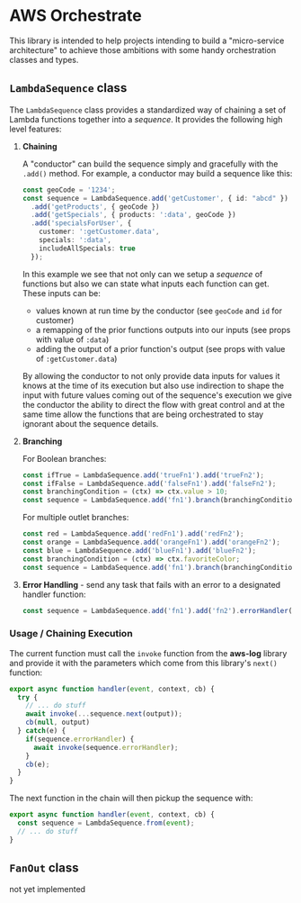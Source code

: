 # AWS Orchestrate

This library is intended to help projects intending to build a "micro-service architecture" to achieve those ambitions with some handy orchestration classes and types.

## `LambdaSequence` class

The `LambdaSequence` class provides a standardized way of chaining a set of Lambda functions together into a _sequence_. It  provides the following high level features:

1. **Chaining**

    A "conductor" can build the sequence simply and gracefully with the `.add()` method. For example, a conductor may build a sequence like this:

    ```typescript
    const geoCode = '1234';
    const sequence = LambdaSequence.add('getCustomer', { id: "abcd" })
      .add('getProducts', { geoCode })
      .add('getSpecials', { products: ':data', geoCode })
      .add('specialsForUser', {
        customer: ':getCustomer.data',
        specials: ':data',
        includeAllSpecials: true
      });
    ```

    In this example we see that not only can we setup a *sequence* of functions but also we can state what inputs each function can get. These inputs can be:

    - values known at run time by the conductor (see `geoCode` and `id` for customer)
    - a remapping of the prior functions outputs into our inputs (see props with value of `:data`)
    - adding the output of a prior function's output (see props with value of `:getCustomer.data`)

    By allowing the conductor to not only provide data inputs for values it knows at the time of its execution but also use indirection to shape the input with future values coming out of the sequence's execution we give the conductor the ability to direct the flow with great control and at the same time allow the functions that are being orchestrated to stay ignorant about the sequence details.

2. **Branching**

     For Boolean branches:

      ```typescript
      const ifTrue = LambdaSequence.add('trueFn1').add('trueFn2');
      const ifFalse = LambdaSequence.add('falseFn1').add('falseFn2');
      const branchingCondition = (ctx) => ctx.value > 10;
      const sequence = LambdaSequence.add('fn1').branch(branchingCondition, ifTrue, ifFalse);
      ```

    For multiple outlet branches:

      ```typescript
      const red = LambdaSequence.add('redFn1').add('redFn2');
      const orange = LambdaSequence.add('orangeFn1').add('orangeFn2');
      const blue = LambdaSequence.add('blueFn1').add('blueFn2');
      const branchingCondition = (ctx) => ctx.favoriteColor;
      const sequence = LambdaSequence.add('fn1').branch(branchingCondition, { red, orange, blue });
      ```

3. **Error Handling** - send any task that fails with an error to a designated handler function:

    ```typescript
    const sequence = LambdaSequence.add('fn1').add('fn2').errorHandler('errFn');
    ```

### Usage / Chaining Execution

The current function must call the `invoke` function from the **aws-log** library and provide it with the parameters which come from this library's `next()` function:

```typescript
export async function handler(event, context, cb) {
  try {
    // ... do stuff
    await invoke(...sequence.next(output));
    cb(null, output)
  } catch(e) {
    if(sequence.errorHandler) {
      await invoke(sequence.errorHandler);
    }
    cb(e);
  }
}
```

The next function in the chain will then pickup the sequence with:

```typescript
export async function handler(event, context, cb) {
  const sequence = LambdaSequence.from(event);
  // ... do stuff
}
```

## `FanOut` class

not yet implemented